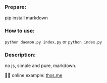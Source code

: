 ### Prepare:
  pip install markdown

### How to use:
  `python daemon.py index.py`  or  `python index.py`

### Description:
  no js, simple and pure, markdown.

💪🏿  online example: [thxs.me](http://thxs.me)

